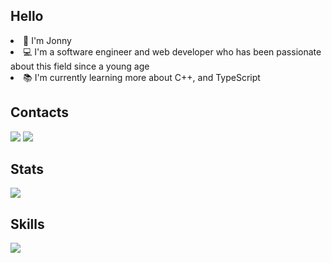 <h2>Hello</h2>

<li>👋 I'm Jonny
<li>💻 I'm a software engineer and web developer who has been passionate about this field since a young age</li>
<li>📚 I'm currently learning more about C++, and TypeScript</li>

<h2>Contacts</h2>
<p>
<a href="https://www.linkedin.com/in/jonnytilahun/"><img src="https://img.shields.io/badge/LinkedIn-0077B5?style=for-the-badge&logo=linkedin&logoColor=white" target="_blank" ></a>
<a href="mailto: mustafa@binalhag.dev"><img src="https://img.shields.io/badge/jonnybiruk13@gmail.com-EA4335?style=flat-square&logo=Gmail&logoColor=FFFFFF" /></a>
</p>

<h2>Stats</h2>
<img src="https://github-readme-stats.vercel.app/api?username=jonnynotbravo&show_icons=true&theme=dark&show_icons=true"><br>

<h2>Skills</h2>
<img src="https://github-readme-stats.vercel.app/api/top-langs/?username=jonnynotbravo&layout=compact&langs_count=8&theme=dark">
